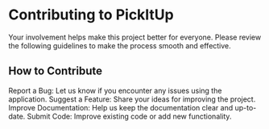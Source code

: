 # Contributing to PickItUp
Your involvement helps make this project better for everyone. Please review the following guidelines to make the process smooth and effective.

## How to Contribute
  Report a Bug: Let us know if you encounter any issues using the application.
  Suggest a Feature: Share your ideas for improving the project.
  Improve Documentation: Help us keep the documentation clear and up-to-date.
  Submit Code: Improve existing code or add new functionality.

